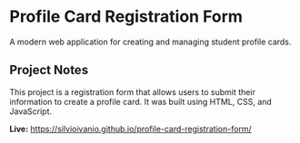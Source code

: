 # Profile Card Registration Form

A modern web application for creating and managing student profile cards.

## Project Notes

This project is a registration form that allows users to submit their information to create a profile card. It was built using HTML, CSS, and JavaScript.

**Live:** https://silvioivanio.github.io/profile-card-registration-form/
